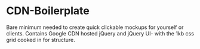 CDN-Boilerplate
===============

Bare minimum needed to create quick clickable mockups for yourself or clients. Contains Google CDN hosted jQuery and jQuery UI- with the 1kb css grid cooked in for structure.